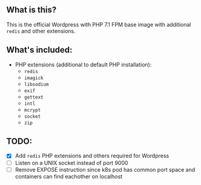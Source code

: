 ## What is this?
This is the official Wordpress with PHP 7.1 FPM base image with additional `redis` and other extensions.

## What's included:
* PHP extensions (additional to default PHP installation):
  * `redis`
  * `imagick`
  * `libsodium`
  * `exif`
  * `gettext`
  * `intl`
  * `mcrypt`
  * `socket`
  * `zip`

## TODO:
- [x] Add `redis` PHP extensions and others required for Wordpress 
- [ ] Listen on a UNIX socket instead of port 9000
- [ ] Remove EXPOSE instruction since k8s pod has common port space and containers can find eachother on localhost
